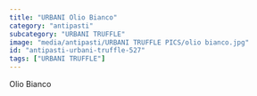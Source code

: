 ```yaml
---
title: "URBANI Olio Bianco"
category: "antipasti"
subcategory: "URBANI TRUFFLE"
image: "media/antipasti/URBANI TRUFFLE PICS/olio bianco.jpg"
id: "antipasti-urbani-truffle-527"
tags: ["URBANI TRUFFLE"]
---
```


Olio Bianco
